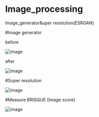 # Image_processing
Image_generator&amp;uper resolution(ESRGAN)

#Image generator 

before

![image](https://user-images.githubusercontent.com/105688050/168713496-522b6317-a8cc-4424-a2e4-34148f56eb23.png)

after

![image](https://user-images.githubusercontent.com/105688050/168713554-839bf05b-4cee-4459-a3dd-d2f04fd7967c.png)

#Super resolution

![image](https://user-images.githubusercontent.com/105688050/168713595-94e5c140-4cde-4a36-a33d-bd3d5fd01709.png)


#Measure BRISQUE (Image score)

![image](https://user-images.githubusercontent.com/105688050/168713928-8b278bbc-7ac7-4742-ad7c-4c8379a3af71.png)

